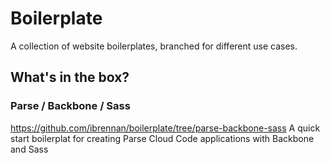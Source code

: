 # Boilerplate
A collection of website boilerplates, branched for different use cases.

## What's in the box?

### Parse / Backbone / Sass
https://github.com/ibrennan/boilerplate/tree/parse-backbone-sass
A quick start boilerplat for creating Parse Cloud Code applications with Backbone and Sass